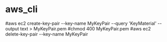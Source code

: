 # aws_cli
#aws ec2 create-key-pair --key-name MyKeyPair --query 'KeyMaterial' --output text > MyKeyPair.pem
#chmod 400 MyKeyPair.pem
#aws ec2 delete-key-pair --key-name MyKeyPair
#
